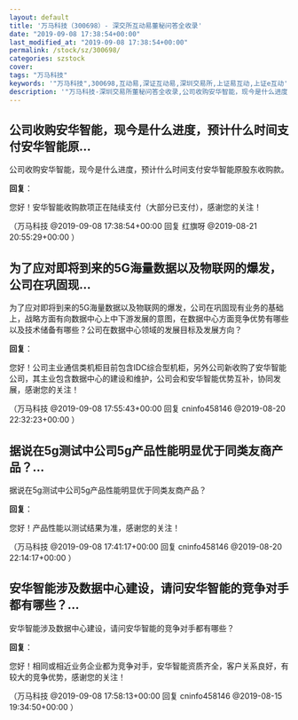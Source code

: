 ```yaml
---
layout: default
title: '万马科技（300698）- 深交所互动易董秘问答全收录'
date: "2019-09-08 17:38:54+00:00"
last_modified_at: "2019-09-08 17:38:54+00:00"
permalink: /stock/sz/300698/
categories: szstock
cover: 
tags: "万马科技"
keywords: '"万马科技",300698,互动易,深证互动易,深圳交易所,上证易互动,上证e互动'
description: '"万马科技-深圳交易所董秘问答全收录,公司收购安华智能，现今是什么进度，预计什么时间支付安华智能原股东收购款。"'
---
```


## 公司收购安华智能，现今是什么进度，预计什么时间支付安华智能原...

公司收购安华智能，现今是什么进度，预计什么时间支付安华智能原股东收购款。

**回复**：

您好！安华智能收购款项正在陆续支付（大部分已支付），感谢您的关注！ 

（万马科技  @2019-09-08 17:38:54+00:00 回复 红旗呀  @2019-08-21 20:55:29+00:00 ）

## 为了应对即将到来的5G海量数据以及物联网的爆发，公司在巩固现...

为了应对即将到来的5G海量数据以及物联网的爆发，公司在巩固现有业务的基础上，战略方面有向数据中心上中下游发展的意图，在数据中心方面竞争优势有哪些以及技术储备有哪些？公司在数据中心领域的发展目标及发展方向？

**回复**：

您好！公司主业通信类机柜目前包含IDC综合型机柜，另外公司新收购了安华智能公司，其主业包含数据中心的建设和维护，公司会和安华智能优势互补，协同发展，感谢您的关注！ 

（万马科技  @2019-09-08 17:55:43+00:00 回复 cninfo458146  @2019-08-20 22:32:23+00:00 ）

## 据说在5g测试中公司5g产品性能明显优于同类友商产品？...

据说在5g测试中公司5g产品性能明显优于同类友商产品？

**回复**：

您好！产品性能以测试结果为准，感谢您的关注！ 

（万马科技  @2019-09-08 17:41:17+00:00 回复 cninfo458146  @2019-08-20 22:14:17+00:00 ）

## 安华智能涉及数据中心建设，请问安华智能的竞争对手都有哪些？...

安华智能涉及数据中心建设，请问安华智能的竞争对手都有哪些？

**回复**：

您好！相同或相近业务企业都为竞争对手，安华智能资质齐全，客户关系良好，有较大的竞争优势，感谢您的关注！ 

（万马科技  @2019-09-08 17:58:13+00:00 回复 cninfo458146  @2019-08-15 19:34:50+00:00 ）

